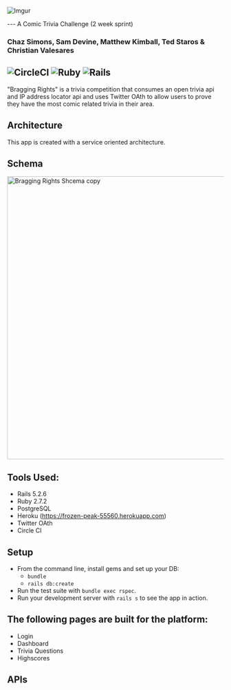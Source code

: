 
![Imgur](https://i.imgur.com/oMvHtVB.png)

--- A Comic Trivia Challenge (2 week sprint)
### Chaz Simons, Sam Devine, Matthew Kimball, Ted Staros & Christian Valesares

![CircleCI](https://img.shields.io/circleci/build/github/samueldevine/bragging-rights-be/main)
![Ruby](https://img.shields.io/badge/Ruby-v2.7.2-red)
![Rails](https://img.shields.io/badge/Rails-v5.2.6-red)
---

"Bragging Rights" is a trivia competition that consumes an open trivia api and IP address locator api and uses Twitter OAth to allow users to prove they have the most comic related trivia in their area.

## Architecture
This app is created with a service oriented architecture.

## Schema
<img width="658" alt="Bragging Rights Shcema copy" src="https://app.dbdesigner.net/designer/schema/488102">

## Tools Used:
- Rails 5.2.6
- Ruby 2.7.2
- PostgreSQL
- Heroku (https://frozen-peak-55560.herokuapp.com)
- Twitter OAth
- Circle CI

## Setup

* From the command line, install gems and set up your DB:
    * `bundle`
    * `rails db:create`
* Run the test suite with `bundle exec rspec`.
* Run your development server with `rails s` to see the app in action.

## The following pages are built for the platform:
- Login
- Dashboard
- Trivia Questions
- Highscores

## APIs

<!-- Potentially add links to the APIs we are using or move the description to this section -->

